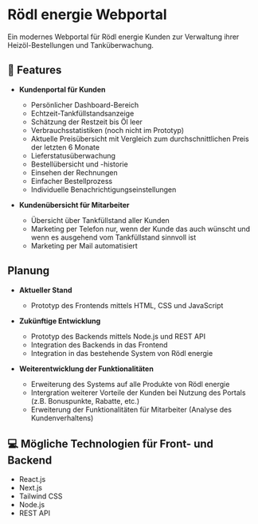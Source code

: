 # Rödl energie Webportal

Ein modernes Webportal für Rödl energie Kunden zur Verwaltung ihrer Heizöl-Bestellungen und Tanküberwachung.

## 🚀 Features

- **Kundenportal für Kunden**
  - Persönlicher Dashboard-Bereich
  - Echtzeit-Tankfüllstandsanzeige
  - Schätzung der Restzeit bis Öl leer
  - Verbrauchsstatistiken (noch nicht im Prototyp)
  - Aktuelle Preisübersicht mit Vergleich zum durchschnittlichen Preis der letzten 6 Monate
  - Lieferstatusüberwachung  
  - Bestellübersicht und -historie
  - Einsehen der Rechnungen
  - Einfacher Bestellprozess
  - Individuelle Benachrichtigungseinstellungen

- **Kundenübersicht für Mitarbeiter**
  - Übersicht über Tankfüllstand aller Kunden
  - Marketing per Telefon nur, wenn der Kunde das auch wünscht und wenn es ausgehend vom Tankfüllstand sinnvoll ist
  - Marketing per Mail automatisiert

## Planung

- **Aktueller Stand**
  - Prototyp des Frontends mittels HTML, CSS und JavaScript

- **Zukünftige Entwicklung**
  - Prototyp des Backends mittels Node.js und REST API
  - Integration des Backends in das Frontend
  - Integration in das bestehende System von Rödl energie

- **Weiterentwicklung der Funktionalitäten**
  - Erweiterung des Systems auf alle Produkte von Rödl energie
  - Intergration weiterer Vorteile der Kunden bei Nutzung des Portals (z.B. Bonuspunkte, Rabatte, etc.)
  - Erweiterung der Funktionalitäten für Mitarbeiter (Analyse des Kundenverhaltens)

## 💻 Mögliche Technologien für Front- und Backend

- React.js
- Next.js
- Tailwind CSS
- Node.js
- REST API


